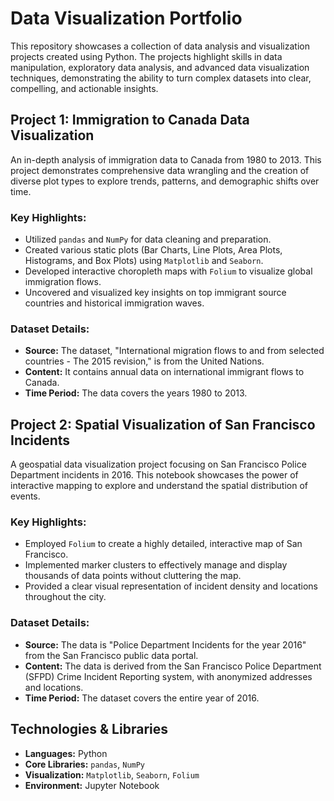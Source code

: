 # Data Visualization Portfolio

This repository showcases a collection of data analysis and visualization projects created using Python. The projects highlight skills in data manipulation, exploratory data analysis, and advanced data visualization techniques, demonstrating the ability to turn complex datasets into clear, compelling, and actionable insights.

## Project 1: Immigration to Canada Data Visualization

An in-depth analysis of immigration data to Canada from 1980 to 2013. This project demonstrates comprehensive data wrangling and the creation of diverse plot types to explore trends, patterns, and demographic shifts over time.

### Key Highlights:

*   Utilized `pandas` and `NumPy` for data cleaning and preparation.
*   Created various static plots (Bar Charts, Line Plots, Area Plots, Histograms, and Box Plots) using `Matplotlib` and `Seaborn`.
*   Developed interactive choropleth maps with `Folium` to visualize global immigration flows.
*   Uncovered and visualized key insights on top immigrant source countries and historical immigration waves.

### Dataset Details:

*   **Source:** The dataset, "International migration flows to and from selected countries - The 2015 revision," is from the United Nations.
*   **Content:** It contains annual data on international immigrant flows to Canada.
*   **Time Period:** The data covers the years 1980 to 2013.

## Project 2: Spatial Visualization of San Francisco Incidents

A geospatial data visualization project focusing on San Francisco Police Department incidents in 2016. This notebook showcases the power of interactive mapping to explore and understand the spatial distribution of events.

### Key Highlights:

*   Employed `Folium` to create a highly detailed, interactive map of San Francisco.
*   Implemented marker clusters to effectively manage and display thousands of data points without cluttering the map.
*   Provided a clear visual representation of incident density and locations throughout the city.

### Dataset Details:

*   **Source:** The data is "Police Department Incidents for the year 2016" from the San Francisco public data portal.
*   **Content:** The data is derived from the San Francisco Police Department (SFPD) Crime Incident Reporting system, with anonymized addresses and locations.
*   **Time Period:** The dataset covers the entire year of 2016.

## Technologies & Libraries

*   **Languages:** Python
*   **Core Libraries:** `pandas`, `NumPy`
*   **Visualization:** `Matplotlib`, `Seaborn`, `Folium`
*   **Environment:** Jupyter Notebook

